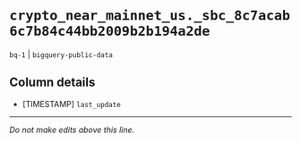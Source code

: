# `crypto_near_mainnet_us._sbc_8c7acab6c7b84c44bb2009b2b194a2de`
`bq-1` | `bigquery-public-data`

## Column details
* [TIMESTAMP] `last_update`

-------------------------------------------------------------------------------
*Do not make edits above this line.*

